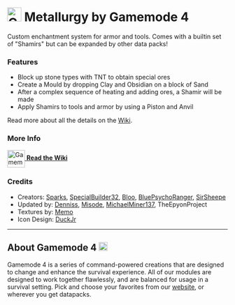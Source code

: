 # <img src="https://raw.githubusercontent.com/Gamemode4Dev/GM4_Datapacks/master/base/images/gm4_logo.png" alt="GM4 Logo" width="32" /> Metallurgy by Gamemode 4<!--$pmc:delete-->

Custom enchantment system for armor and tools. Comes with a builtin set of "Shamirs" but can be expanded by other data packs!<!--$pmc:headerSize-->

### Features
- Block up stone types with TNT to obtain special ores
- Create a Mould by dropping Clay and Obsidian on a block of Sand
- After a complex sequence of heating and adding ores, a Shamir will be made
- Apply Shamirs to tools and armor by using a Piston and Anvil

Read more about all the details on the [Wiki](https://wiki.gm4.co/Metallurgy).

### More Info
[<img src="https://raw.githubusercontent.com/Gamemode4Dev/GM4_Datapacks/master/base/images/gm4_wiki_logo.png" alt="Gamemode 4 Wiki Logo" width="40" align="center"/> **Read the Wiki**](https://wiki.gm4.co/wiki/Metallurgy)

### Credits
- Creators: [Sparks](https://twitter.com/SelcouthSparks), [SpecialBuilder32](https://twitter.com/SpecialBuilder), [Bloo](https://twitter.com/Bloo_dev), [BluePsychoRanger](https://twitter.com/BluPsychoRanger), [SirSheepe](https://twitter.com/SirSheepe)
- Updated by: [Denniss](https://twitter.com/Dennis2p_), [Misode](https://twitter.com/misode_), [MichaelMiner137](https://linktr.ee/MichaelMiner137), TheEpyonProject
- Textures by: [Memo](https://linktr.ee/miraku_memo)
- Icon Design: [DuckJr](https://twitter.com/DuckJr94)

---
## About Gamemode 4 <img src="https://raw.githubusercontent.com/Gamemode4Dev/GM4_Datapacks/master/base/images/gm4_logo.png" alt="Gamemode 4 Logo" width="20"/>
Gamemode 4 is a series of command-powered creations that are designed to change and enhance the survival experience. All of our modules are designed to work together flawlessly, and are balanced for usage in a survival setting. Pick and choose your favorites from our [website](https://gm4.co), or wherever you get datapacks.